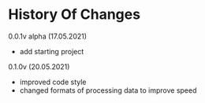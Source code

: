 # History Of Changes

0.0.1v alpha (17.05.2021)
- add starting project

0.1.0v (20.05.2021)
- improved code style
- changed formats of processing data to improve speed
